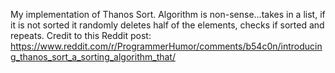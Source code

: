 My implementation of Thanos Sort. Algorithm is non-sense...takes in a list, if it is not sorted it randomly deletes half of the elements, checks if sorted and repeats.
Credit to this Reddit post: https://www.reddit.com/r/ProgrammerHumor/comments/b54c0n/introducing_thanos_sort_a_sorting_algorithm_that/
